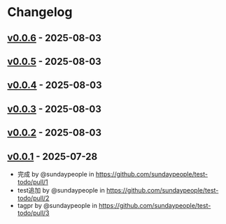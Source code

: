 # Changelog

## [v0.0.6](https://github.com/sundaypeople/test-todo/compare/v0.0.5...v0.0.6) - 2025-08-03

## [v0.0.5](https://github.com/sundaypeople/test-todo/compare/v0.0.4...v0.0.5) - 2025-08-03

## [v0.0.4](https://github.com/sundaypeople/test-todo/compare/v0.0.3...v0.0.4) - 2025-08-03

## [v0.0.3](https://github.com/sundaypeople/test-todo/compare/v0.0.2...v0.0.3) - 2025-08-03

## [v0.0.2](https://github.com/sundaypeople/test-todo/compare/v0.0.1...v0.0.2) - 2025-08-03

## [v0.0.1](https://github.com/sundaypeople/test-todo/commits/v0.0.1) - 2025-07-28
- 完成 by @sundaypeople in https://github.com/sundaypeople/test-todo/pull/1
- test追加 by @sundaypeople in https://github.com/sundaypeople/test-todo/pull/2
- tagpr by @sundaypeople in https://github.com/sundaypeople/test-todo/pull/3
